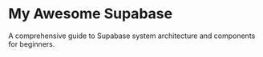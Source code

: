 # My Awesome Supabase

A comprehensive guide to Supabase system architecture and components for beginners.
